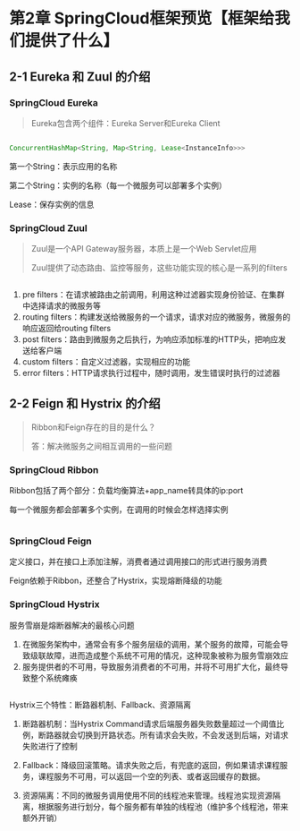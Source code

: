 # 第2章 SpringCloud框架预览【框架给我们提供了什么】

##  2-1 Eureka 和 Zuul 的介绍

### SpringCloud Eureka

> Eureka包含两个组件：Eureka Server和Eureka Client

<img src="https://tva1.sinaimg.cn/large/007S8ZIlgy1ge6dsp92rdj30m807djum.jpg" alt="" style="zoom:80%;" />

```java
ConcurrentHashMap<String, Map<String, Lease<InstanceInfo>>>
```

第一个String：表示应用的名称

第二个String：实例的名称（每一个微服务可以部署多个实例）

Lease：保存实例的信息

### SpringCloud Zuul

> Zuul是一个API Gateway服务器，本质上是一个Web Servlet应用
>
> Zuul提供了动态路由、监控等服务，这些功能实现的核心是一系列的filters

<img src="https://tva1.sinaimg.cn/large/007S8ZIlgy1ge6dt7ujxfj30e207ijtd.jpg" alt="" style="zoom:80%;" />

1. pre filters：在请求被路由之前调用，利用这种过滤器实现身份验证、在集群中选择请求的微服务等
2. routing filters：构建发送给微服务的一个请求，请求对应的微服务，微服务的响应返回给routing filters
3. post filters：路由到微服务之后执行，为响应添加标准的HTTP头，把响应发送给客户端
4. custom filters：自定义过滤器，实现相应的功能
5. error filters：HTTP请求执行过程中，随时调用，发生错误时执行的过滤器

##  2-2 Feign 和 Hystrix 的介绍

> Ribbon和Feign存在的目的是什么？
>
> 答：解决微服务之间相互调用的一些问题

### SpringCloud Ribbon

Ribbon包括了两个部分：负载均衡算法+app_name转具体的ip:port

每一个微服务都会部署多个实例，在调用的时候会怎样选择实例

<img src="https://tva1.sinaimg.cn/large/007S8ZIlgy1ge6dto6xzlj30hs08awgz.jpg" alt="" style="zoom:80%;" />

### SpringCloud Feign

定义接口，并在接口上添加注解，消费者通过调用接口的形式进行服务消费

Feign依赖于Ribbon，还整合了Hystrix，实现熔断降级的功能

### SpringCloud Hystrix

服务雪崩是熔断器解决的最核心问题

1. 在微服务架构中，通常会有多个服务层级的调用，某个服务的故障，可能会导致级联故障，进而造成整个系统不可用的情况，这种现象被称为服务雪崩效应
2. 服务提供者的不可用，导致服务消费者的不可用，并将不可用扩大化，最终导致整个系统瘫痪

<img src="https://tva1.sinaimg.cn/large/007S8ZIlgy1ge6du60d4lj30fs09jtcd.jpg" alt="" style="zoom:80%;" />

Hystrix三个特性：断路器机制、Fallback、资源隔离

1. 断路器机制：当Hystrix Command请求后端服务器失败数量超过一个阈值比例，断路器就会切换到开路状态。所有请求会失败，不会发送到后端，对请求失败进行了控制

2. Fallback：降级回滚策略。请求失败之后，有兜底的返回，例如果请求课程服务，课程服务不可用，可以返回一个空的列表、或者返回缓存的数据。

3. 资源隔离：不同的微服务调用使用不同的线程池来管理。线程池实现资源隔离，根据服务进行划分，每个服务都有单独的线程池（维护多个线程池，带来额外开销）

   <img src="https://tva1.sinaimg.cn/large/007S8ZIlgy1ge6duimbmrj30e7047wfm.jpg" alt="" style="zoom:80%;" />
